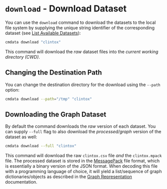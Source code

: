 # ``download`` - Download Dataset

You can use the ``download`` command to download the datasets to the local file system by 
supplying the unique string identifier of the corresponding dataset (see [List Available Datasets](cli_list.md)):

```bash
cmdata download "clintox"
```

This command will download the *raw* dataset files into the *current working directory (CWD)*. 

## Changing the Destination Path

You can change the destination directory for the download using the ``--path`` option:

```bash
cmdata download --path="/tmp" "clintox"
```

## Downloading the Graph Dataset

By default the command downloads the *raw* version of each dataset. You can supply ``--full`` flag 
to also download the *processed/graph* version of the dataset as well:

```bash
cmdata download --full "clintox"
```

This command will download the raw ``clintox.csv`` file *and* the ``clintox.mpack`` file. The processed 
dataset is stored in the [MessagePack](https://msgpack.org/index.html) file format, which is essentially 
a binary version of the JSON format. When decoding this file with a programming language of choice, it 
will yield a list/sequence of graph dictionaries/objects as described in the [Graph Representation](graph_representation.md)
documentation.